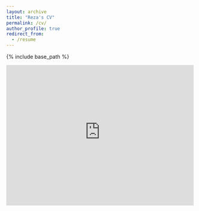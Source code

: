 ```yaml
---
layout: archive
title: "Reza's CV"
permalink: /cv/
author_profile: true
redirect_from:
  - /resume
---
```


{% include base_path %}

<embed src="http://rezaghaiumyanaraky.github.io/_pages/CV.pdf" width="500" height="375" 
 type="application/pdf">

